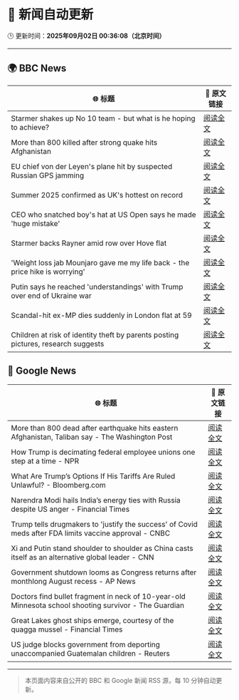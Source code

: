 # 🧠 新闻自动更新

🕒 更新时间：**2025年09月02日 00:36:08（北京时间）**

---

## 🌍 BBC News

| 🌐 标题 | 🔗 原文链接 |
|--------|-------------|
| Starmer shakes up No 10 team - but what is he hoping to achieve? | [阅读全文](https://www.bbc.com/news/articles/cd0d195md5eo?at_medium=RSS&at_campaign=rss) |
| More than 800 killed after strong quake hits Afghanistan | [阅读全文](https://www.bbc.com/news/articles/c3ezgy1zlvwo?at_medium=RSS&at_campaign=rss) |
| EU chief von der Leyen's plane hit by suspected Russian GPS jamming | [阅读全文](https://www.bbc.com/news/articles/c9d07z1439zo?at_medium=RSS&at_campaign=rss) |
| Summer 2025 confirmed as UK's hottest on record | [阅读全文](https://www.bbc.com/weather/articles/c1kz18d3wjro?at_medium=RSS&at_campaign=rss) |
| CEO who snatched boy's hat at US Open says he made 'huge mistake' | [阅读全文](https://www.bbc.com/news/articles/ce93klk0jpzo?at_medium=RSS&at_campaign=rss) |
| Starmer backs Rayner amid row over Hove flat | [阅读全文](https://www.bbc.com/news/articles/cy850l982v0o?at_medium=RSS&at_campaign=rss) |
| 'Weight loss jab Mounjaro gave me my life back - the price hike is worrying' | [阅读全文](https://www.bbc.com/news/articles/cwyp9e1vyr6o?at_medium=RSS&at_campaign=rss) |
| Putin says he reached 'understandings' with Trump over end of Ukraine war | [阅读全文](https://www.bbc.com/news/articles/c0qljy44553o?at_medium=RSS&at_campaign=rss) |
| Scandal-hit ex-MP dies suddenly in London flat at 59 | [阅读全文](https://www.bbc.com/news/articles/cp8908jd3n1o?at_medium=RSS&at_campaign=rss) |
| Children at risk of identity theft by parents posting pictures, research suggests | [阅读全文](https://www.bbc.com/news/articles/c8904njvy03o?at_medium=RSS&at_campaign=rss) |

## 📰 Google News

| 🌐 标题 | 🔗 原文链接 |
|--------|-------------|
| More than 800 dead after earthquake hits eastern Afghanistan, Taliban say - The Washington Post | [阅读全文](https://news.google.com/rss/articles/CBMiigFBVV95cUxNdml0NTAyWWJMMEpwaW5sMk40MGM0ZDN4RTU0MnM0U0lPc0JhLW1TcnRuZXJyRG91ekdyWGZycUlsNWgzdHJuWG55RUNNVEFBYkhZXy10MzJSVjVDREd3LWlubmRVbFhkbUVwUmRWazFOVWVkN3B6b1JVSkVNWWlPc1ZNeVltQU42T3c?oc=5) |
| How Trump is decimating federal employee unions one step at a time - NPR | [阅读全文](https://news.google.com/rss/articles/CBMiigFBVV95cUxNZUdZSml1SFpIdHJnbmUwalJqZFJaYmRaaFYtMUlibWo5dDM1QkNXVFJIMTlWdzNud29Bd2dCY0x2QVdoU2ZDczVvd3M1dUdybG1ZemNBMm5TbXdodHB4SklRYXJzSnFOVkNrbEFPZFBJcUhOX3ZVTWtGXzY1MWxFU2RyX1hYamFYZUE?oc=5) |
| What Are Trump’s Options If His Tariffs Are Ruled Unlawful? - Bloomberg.com | [阅读全文](https://news.google.com/rss/articles/CBMisgFBVV95cUxNalRuNUxmZXZnZkpISmtOdGRlcGFUQ0ZQSG84S0dVVWdDZXozeDYzdi0wLTJsaFpqZUo5cHhneFlTbkRRT2xxdkxRcV9VdHFOX19aaXgyWG1mYWhFTUpPLUp6UVE2TnZsV2hiUUs2MDhrZFZBQ1d5LUxzNFphUVVDZ3JfQUlfdS1qUVBwcFQ0a1lfajVIX1J0ZVczMXJjYnRPZ1FCb0dIXzlUMWlBeEVHb2VR?oc=5) |
| Narendra Modi hails India’s energy ties with Russia despite US anger - Financial Times | [阅读全文](https://news.google.com/rss/articles/CBMicEFVX3lxTE1GV3ZuNkVBRnJNdkttZkJIbkJMQ2JmSFFEd0VFT29wVWxfOWk3cXYwMExBX1dsTTZjUXNpLUZlaHgyVzRjR0RCa1FodElxMGwtOGRHX2I2UHl4LXBGdDk5Yk95dXd2VkJiTDBXcnJKdHQ?oc=5) |
| Trump tells drugmakers to 'justify the success' of Covid meds after FDA limits vaccine approval - CNBC | [阅读全文](https://news.google.com/rss/articles/CBMic0FVX3lxTE1BOWxHYXc5am43QVo2VmxydWN1Q3lfYUlWMWdxQnRsSVRCMEVBdDB3OVdBM0VmWHpKdEw3N3JDd1BTWVpvbWM0b3Exam5FQmxxWFUzaUFRM016dUt3WmR6Z3VRdU51WkFtZ2Y5Y1NmUnlfaTDSAXhBVV95cUxNTmg1RjNpZEc4eVpIUmNPeC1oaHZLUUdMZXJ0SE9Ndmw2U3BQYmFkLTdrSjZocEp2UW9rQWxwTjdJUGNkM2Q1V1NpdldWcEF3RUpKcElHQnJVTHpuWGk4OWJmVWh4UmpLMHVmTFVCOHFiTHRnSnpNOVU?oc=5) |
| Xi and Putin stand shoulder to shoulder as China casts itself as an alternative global leader - CNN | [阅读全文](https://news.google.com/rss/articles/CBMifkFVX3lxTFB0d2NLNVZxY0xnM1lLeF9JWlZ6enMzeFFQa1E1TUFJbFIySXJ2eHM5eWlZSHFsSnFrREpkMjNwV1YzNTJ1R1VFdG9KOVdnMHd0QXZ4akw4d1pJUlhMWXR0NjdPRjhoYmdMbHBxQk5rbU9qU1JYLVRNMkdhMHlrZw?oc=5) |
| Government shutdown looms as Congress returns after monthlong August recess - AP News | [阅读全文](https://news.google.com/rss/articles/CBMingFBVV95cUxQYWhlNENqeVJwUUdoUFNkZEpzSjZSdzZManFVSHBiTnFBYkhvT25LU1o1aV82S0dzTE90cl9NSW9YZEZETjhNdElDZTZ6Q3hKTjlZUVVQZUxCdDREbXhQSFpCdHR5SHV3MDB0cUdWbjNLc3UtQ2VUbDg3NllET0c0cVFJVmxFX09CbkhwUV9uazlQeFZneFdNcGluYml3QQ?oc=5) |
| Doctors find bullet fragment in neck of 10-year-old Minnesota school shooting survivor - The Guardian | [阅读全文](https://news.google.com/rss/articles/CBMipAFBVV95cUxOVlJXVHNMbG5XelFlYTMxeHlzZ3FoeU9WS3dfRXBQWlpxVzVlZVZLbW5DOHF0MTNyQWRZLWNsc3BLd1NUemJuSERtV3ljaC0xRXVYOTFVSkVDaVVHczJ3dXhocndvZlhOWnEyTXduazJRTXNDSWQzNTNWM3QxY2xKaXVaZEgzVUhodzdhWl9IdTlYSFoxQm5WVnZEZkxaM00xdTVkTw?oc=5) |
| Great Lakes ghost ships emerge, courtesy of the quagga mussel - Financial Times | [阅读全文](https://news.google.com/rss/articles/CBMicEFVX3lxTE5TRTFpdmlHWDlFN0lieGRfSDI5MVlJdlVPU3BjaDhEVXZaU0s1QTYwVlNSMUFPNDZFZGhxRFd1OWZxWEoxSkd4dkdwQUhoa2hSVUs1cFJJLTd2QjFkMExNT1dzMkRnQnRIRHltSUpfN1E?oc=5) |
| US judge blocks government from deporting unaccompanied Guatemalan children - Reuters | [阅读全文](https://news.google.com/rss/articles/CBMitgFBVV95cUxORHlZcDBoZm5VNXJWeFk3ZkQ5cmN1Vy1sekpqRDdpRjlxekZPMWp4WVliYnowTjlLV1JwYnlEc1RndllqZFRFVk9wRWhHbGkxbWJBSGhyZk1xc3ZBamZkZlprWnZaLUVfLWJhSXBOTTFtYlJ2MXNJYTZLcW56S0hISndMcHBKU1A4eS05U18ybTB4SzM2bEZQbnRwOGtPSWhkSE4wM2c5WDJqdnRUOXVRSG1WNU02dw?oc=5) |

---
> 本页面内容来自公开的 BBC 和 Google 新闻 RSS 源，每 10 分钟自动更新。